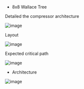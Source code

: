 - 8x8 Wallace Tree 

Detailed the compressor architecture

![image](https://github.com/seo459/WallaceTree_16x16/assets/72679290/8a64a83e-df81-4824-963e-fbd4f7ceb2a9)

Layout

![image](https://github.com/seo459/WallaceTree_16x16/assets/72679290/3ab86f38-e6b0-4f47-bf21-478658e3c60c)

Expected critical path

![image](https://github.com/seo459/WallaceTree_16x16/assets/72679290/d118286b-4eb1-4e29-944c-5feb2a191b61)

- Architecture

![image](https://github.com/seo459/WallaceTree_16x16/assets/72679290/ac495794-d661-41e0-9ef1-a120ef7f61bf)


